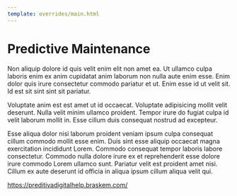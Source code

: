 ```yaml
---
template: overrides/main.html
---
```

# Predictive Maintenance

Non aliquip dolore id quis velit enim elit non amet ea. Ut ullamco culpa laboris enim ex anim cupidatat anim laborum non nulla aute enim esse. Enim dolor quis irure consectetur commodo pariatur et ut. Enim esse id ut velit sit. Id est sit sint sint sit pariatur.

Voluptate anim est est amet ut id occaecat. Voluptate adipisicing mollit velit deserunt. Nulla velit minim ullamco proident. Tempor irure do fugiat culpa id velit laborum mollit in. Esse cillum duis consequat nostrud ad excepteur.

Esse aliqua dolor nisi laborum proident veniam ipsum culpa consequat cillum commodo mollit esse enim. Duis sint esse aliquip occaecat magna exercitation incididunt Lorem. Commodo consequat tempor laboris labore consectetur. Commodo nulla dolore irure ex et reprehenderit esse dolore irure commodo Lorem ullamco sunt. Pariatur velit est proident amet nisi. Cillum ex aute deserunt id officia in aliqua ipsum cillum aliqua velit qui.

https://preditivadigitalhelp.braskem.com/
